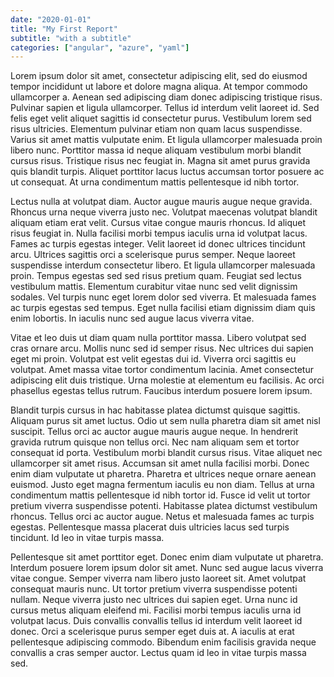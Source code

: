 ```yaml
---
date: "2020-01-01"
title: "My First Report"
subtitle: "with a subtitle"
categories: ["angular", "azure", "yaml"]
---
```


Lorem ipsum dolor sit amet, consectetur adipiscing elit, sed do eiusmod tempor incididunt ut labore et dolore magna aliqua. At tempor commodo ullamcorper a. Aenean sed adipiscing diam donec adipiscing tristique risus. Pulvinar sapien et ligula ullamcorper. Tellus id interdum velit laoreet id. Sed felis eget velit aliquet sagittis id consectetur purus. Vestibulum lorem sed risus ultricies. Elementum pulvinar etiam non quam lacus suspendisse. Varius sit amet mattis vulputate enim. Et ligula ullamcorper malesuada proin libero nunc. Porttitor massa id neque aliquam vestibulum morbi blandit cursus risus. Tristique risus nec feugiat in. Magna sit amet purus gravida quis blandit turpis. Aliquet porttitor lacus luctus accumsan tortor posuere ac ut consequat. At urna condimentum mattis pellentesque id nibh tortor.

Lectus nulla at volutpat diam. Auctor augue mauris augue neque gravida. Rhoncus urna neque viverra justo nec. Volutpat maecenas volutpat blandit aliquam etiam erat velit. Cursus vitae congue mauris rhoncus. Id aliquet risus feugiat in. Nulla facilisi morbi tempus iaculis urna id volutpat lacus. Fames ac turpis egestas integer. Velit laoreet id donec ultrices tincidunt arcu. Ultrices sagittis orci a scelerisque purus semper. Neque laoreet suspendisse interdum consectetur libero. Et ligula ullamcorper malesuada proin. Tempus egestas sed sed risus pretium quam. Feugiat sed lectus vestibulum mattis. Elementum curabitur vitae nunc sed velit dignissim sodales. Vel turpis nunc eget lorem dolor sed viverra. Et malesuada fames ac turpis egestas sed tempus. Eget nulla facilisi etiam dignissim diam quis enim lobortis. In iaculis nunc sed augue lacus viverra vitae.

Vitae et leo duis ut diam quam nulla porttitor massa. Libero volutpat sed cras ornare arcu. Mollis nunc sed id semper risus. Nec ultrices dui sapien eget mi proin. Volutpat est velit egestas dui id. Viverra orci sagittis eu volutpat. Amet massa vitae tortor condimentum lacinia. Amet consectetur adipiscing elit duis tristique. Urna molestie at elementum eu facilisis. Ac orci phasellus egestas tellus rutrum. Faucibus interdum posuere lorem ipsum.

Blandit turpis cursus in hac habitasse platea dictumst quisque sagittis. Aliquam purus sit amet luctus. Odio ut sem nulla pharetra diam sit amet nisl suscipit. Tellus orci ac auctor augue mauris augue neque. In hendrerit gravida rutrum quisque non tellus orci. Nec nam aliquam sem et tortor consequat id porta. Vestibulum morbi blandit cursus risus. Vitae aliquet nec ullamcorper sit amet risus. Accumsan sit amet nulla facilisi morbi. Donec enim diam vulputate ut pharetra. Pharetra et ultrices neque ornare aenean euismod. Justo eget magna fermentum iaculis eu non diam. Tellus at urna condimentum mattis pellentesque id nibh tortor id. Fusce id velit ut tortor pretium viverra suspendisse potenti. Habitasse platea dictumst vestibulum rhoncus. Tellus orci ac auctor augue. Netus et malesuada fames ac turpis egestas. Pellentesque massa placerat duis ultricies lacus sed turpis tincidunt. Id leo in vitae turpis massa.

Pellentesque sit amet porttitor eget. Donec enim diam vulputate ut pharetra. Interdum posuere lorem ipsum dolor sit amet. Nunc sed augue lacus viverra vitae congue. Semper viverra nam libero justo laoreet sit. Amet volutpat consequat mauris nunc. Ut tortor pretium viverra suspendisse potenti nullam. Neque viverra justo nec ultrices dui sapien eget. Urna nunc id cursus metus aliquam eleifend mi. Facilisi morbi tempus iaculis urna id volutpat lacus. Duis convallis convallis tellus id interdum velit laoreet id donec. Orci a scelerisque purus semper eget duis at. A iaculis at erat pellentesque adipiscing commodo. Bibendum enim facilisis gravida neque convallis a cras semper auctor. Lectus quam id leo in vitae turpis massa sed.
